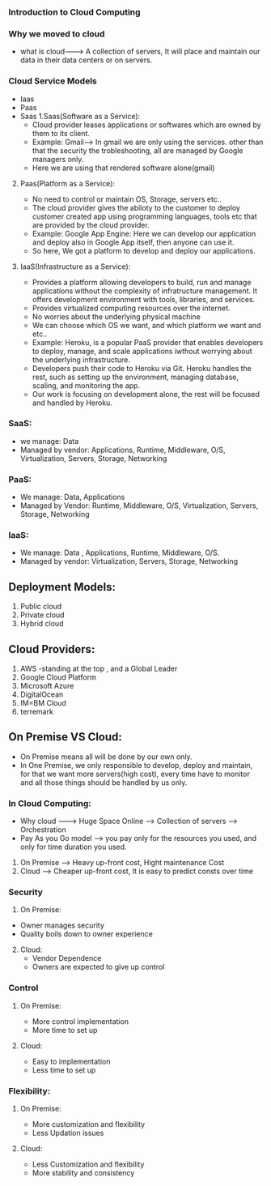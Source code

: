 ### Introduction to Cloud Computing
### Why we moved to cloud
* what is cloud---> A collection of servers, It will place and maintain our data in their data centers or on servers.
### Cloud Service Models
* Iaas
* Paas
* Saas
1.Saas(Software as a Service):
  * Cloud provider leases applications or softwares which are owned by them to its client.
  * Example: Gmail--> In gmail we are only using the services. other than that the security the trobleshooting, all are managed by Google managers only.
  * Here we are using that rendered software alone(gmail)

2. Paas(Platform as a Service):
   * No need to control or maintain OS, Storage, servers etc..
   * The cloud provider gives the abiloty to the customer to deploy customer created app using programming languages, tools etc that are provided by the cloud provider.
   * Example: Google App Engine: Here we can develop our application and deploy also in Google App itself, then anyone can use it.
   * So here, We got a platform to develop and deploy our applications.


3. IaaS(Infrastructure as a Service):
    * Provides a platform allowing developers to build, run and manage applications without the complexity of infratructure management. It offers development environment with tools, libraries, and services. 
    * Provides virtualized computing resources over the internet.
    * No worries about the underlying physical machine
    * We can choose which OS we want, and which platform we want and etc..
    * Example: Heroku, is a popular PaaS provider that enables developers to deploy, manage, and scale applications iwthout worrying about the underlying infrastructure.
    * Developers push their code to Heroku via Git. Heroku handles the rest, such as setting up the environment, managing database, scaling, and monitoring the app.
    * Our work is focusing on development alone, the rest will be focused and handled by Heroku.
  
  ### SaaS:
  * we manage: Data
  * Managed by vendor: Applications, Runtime, Middleware, O/S, Virtualization, Servers, Storage, Networking

  ### PaaS:
  * We manage: Data, Applications
  * Managed by Vendor: Runtime, Middleware, O/S, Virtualization, Servers, Storage, Networking

  ### IaaS:
  * We manage: Data , Applications, Runtime, Middleware, O/S.
  * Managed by vendor: Virtualization, Servers, Storage, Networking

## Deployment Models:
1. Public cloud
2. Private cloud
3. Hybrid cloud

## Cloud Providers:
1. AWS -standing at the top , and a Global Leader
2. Google Cloud Platform
3. Microsoft Azure
4. DigitalOcean
5. IM=BM Cloud
6. terremark


## On Premise VS Cloud:
* On Premise means all will be done by our own only.
* In One Premise, we only responsible to develop, deploy and maintain, for that we want more servers(high cost), every time have to monitor and all those things should be handled by us only.

### In Cloud Computing:
* Why cloud ---> Huge Space Online --> Collection of servers --> Orchestration
* Pay As you Go model --> you pay only for the resources you used, and only for time duration you used.

1. On Premise --> Heavy up-front cost, Hight maintenance Cost
2. Cloud --> Cheaper up-front cost, It is easy to predict consts over time


### Security
1. On Premise:
  * Owner manages security
  * Quality boils down to owner experience

2. Cloud:
   * Vendor Dependence
   * Owners are expected to give up control

 ### Control
 1. On Premise:
    * More control implementation
    * More time to set up

 2. Cloud:
    * Easy to implementation
    * Less time to set up 

### Flexibility:
1. On Premise:
   *  More customization and flexibility
   *  Less Updation issues

2. Cloud:
   * Less Customization and flexibility
   * More stability and consistency
